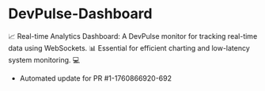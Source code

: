 # DevPulse-Dashboard
📈 Real-time Analytics Dashboard: A DevPulse monitor for tracking real-time data using WebSockets. 📊 Essential for efficient charting and low-latency system monitoring. 💻


- Automated update for PR #1-1760866920-692